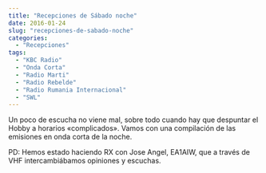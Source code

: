 ```yaml
---
title: "Recepciones de Sábado noche"
date: 2016-01-24
slug: "recepciones-de-sabado-noche"
categories:
  - "Recepciones"
tags:
  - "KBC Radio"
  - "Onda Corta"
  - "Radio Marti"
  - "Radio Rebelde"
  - "Radio Rumania Internacional"
  - "SWL"
---
```


Un poco de escucha no viene mal, sobre todo cuando hay que despuntar el Hobby a horarios «complicados». Vamos con una compilación de las emisiones en onda corta de la noche.

PD: Hemos estado haciendo RX con Jose Angel, EA1AIW, que a través de VHF intercambiábamos opiniones y escuchas.
